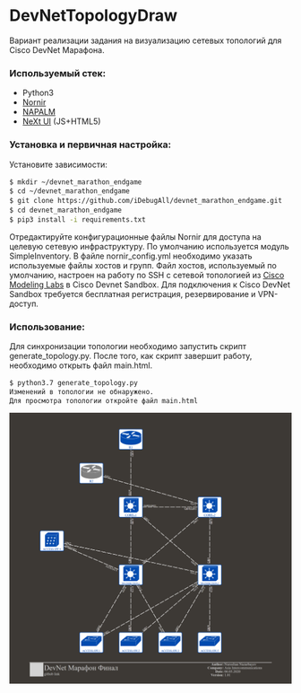 # DevNetTopologyDraw

Вариант реализации задания на визуализацию сетевых топологий для Cisco DevNet Марафона.

### Используемый стек:
  - Python3
  - [Nornir](https://nornir.readthedocs.io/en/latest/)
  - [NAPALM](https://napalm.readthedocs.io/en/latest/)
  - [NeXt UI](https://developer.cisco.com/site/neXt/) (JS+HTML5)

### Установка и первичная настройка:
Установите зависимости:
```sh
$ mkdir ~/devnet_marathon_endgame
$ cd ~/devnet_marathon_endgame
$ git clone https://github.com/iDebugAll/devnet_marathon_endgame.git
$ cd devnet_marathon_endgame
$ pip3 install -i requirements.txt
```
Отредактируйте конфигурационные файлы Nornir для доступа на целевую сетевую инфраструктуру.
По умолчанию используется модуль SimpleInventory.
В файле nornir_config.yml необходимо указать используемые файлы хостов и групп.
Файл хостов, используемый по умолчанию, настроен на работу по SSH с сетевой топологией из [Cisco Modeling Labs](https://devnetsandbox.cisco.com/RM/Diagram/Index/685f774a-a5d6-4df5-a324-3774217d0e6b?diagramType=Topology) в Cisco Devnet Sandbox.
Для подключения к Cisco DevNet Sandbox требуется бесплатная регистрация, резервирование и VPN-доступ.

### Использование:
Для синхронизации топологии необходимо запустить скрипт generate_topology.py.
После того, как скрипт завершит работу, необходимо открыть файл main.html.
```
$ python3.7 generate_topology.py 
Изменений в топологии не обнаружено.
Для просмотра топологии откройте файл main.html
```

![sample_topology](sample.png)
